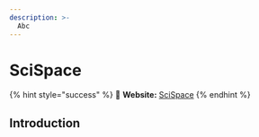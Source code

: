 ```yaml
---
description: >-
  Abc
---
```


# SciSpace

{% hint style="success" %}
🔗 **Website:** [SciSpace](https://)
{% endhint %}

## Introduction

